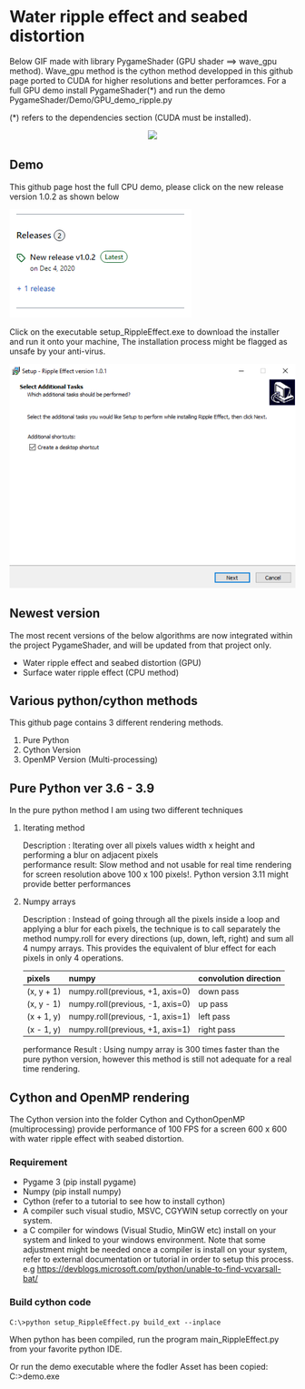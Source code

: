 # Water ripple effect and seabed distortion

Below GIF made with library PygameShader (GPU shader ==> wave_gpu method). Wave_gpu method is the cython method developped in this
github page ported to CUDA for higher resolutions and better perforamces.
For a full GPU demo install PygameShader(*) and run the demo PygameShader/Demo/GPU_demo_ripple.py 

(*) refers to the dependencies section (CUDA must be installed). 


<p align="center">
    <img src="https://github.com/yoyoberenguer/Water-Ripple-Effect/blob/master/ripples.gif?raw=true">
</p>

## Demo 
This github page host the full CPU demo, please click on the new release version 1.0.2 as shown below
<p align="left">
    <img src="https://github.com/yoyoberenguer/Water-Ripple-Effect/blob/master/Assets/Capture2.PNG?raw=true">
</p>

Click on the executable setup_RippleEffect.exe to download the installer and run it onto your machine, 
The installation process might be flagged as unsafe by your anti-virus. 

<p align="left">
    <img src="https://github.com/yoyoberenguer/Water-Ripple-Effect/blob/master/Assets/Capture1.PNG?raw=true">
</p>


## Newest version

The most recent versions of the below algorithms are now integrated within the project PygameShader, 
and will be updated from that project only.
- Water ripple effect and seabed distortion (GPU)
- Surface water ripple effect (CPU method)


## Various python/cython methods

This github page contains 3 different rendering methods.

1) Pure Python 
2) Cython Version 
3) OpenMP Version (Multi-processing)


## Pure Python ver 3.6 - 3.9

In the pure python method I am using two different techniques

1. Iterating method 

   Description : Iterating over all pixels values width x height and performing a blur on 
   adjacent pixels  
   performance result: Slow method and not usable for real time rendering for screen 
   resolution above 100 x 100 pixels!. Python version 3.11 might provide better performances

2. Numpy arrays

   Description : Instead of going through all the pixels inside a loop and applying 
   a blur for each pixels, the technique is to call separately the method numpy.roll for every 
   directions (up, down, left, right) and sum all 4 numpy arrays. This provides the
   equivalent of blur effect for each pixels in only 4 operations. 
   
   pixels             | numpy                            |   convolution direction 
   -------------------|----------------------------------|------------------------
   (x, y + 1)         | numpy.roll(previous, +1, axis=0) |    down pass
   (x, y - 1)         | numpy.roll(previous, -1, axis=0) |    up pass
   (x + 1, y)         | numpy.roll(previous, -1, axis=1) |    left pass
   (x - 1, y)         | numpy.roll(previous, +1, axis=1) |    right pass

   performance Result : Using numpy array is 300 times faster than the pure python version, however this
   method is still not adequate for a real time rendering.  
   


## Cython and OpenMP rendering     


The Cython version into the folder Cython and CythonOpenMP (multiprocessing) provide performance of 
100 FPS for a screen 600 x 600 with water ripple effect with seabed distortion.


### Requirement 


- Pygame 3 (pip install pygame)
- Numpy    (pip install numpy)
- Cython   (refer to a tutorial to see how to install cython)
- A compiler such visual studio, MSVC, CGYWIN setup correctly
 on your system.
 - a C compiler for windows (Visual Studio, MinGW etc) install on your system 
 and linked to your windows environment.
 Note that some adjustment might be needed once a compiler is install on your system, 
 refer to external documentation or tutorial in order to setup this process.
 e.g https://devblogs.microsoft.com/python/unable-to-find-vcvarsall-bat/


### Build cython code

```script
C:\>python setup_RippleEffect.py build_ext --inplace
```
When python has been compiled, run the program main_RippleEffect.py from your favorite python IDE.

Or run the demo executable where the fodler Asset has been copied:
C:\>demo.exe

